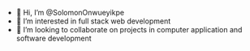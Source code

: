 - 👋 Hi, I’m @SolomonOnwueyikpe
- 👀 I’m interested in full stack web development 
- 💞️ I’m looking to collaborate on projects in computer application  and software development

<!---
SolomonOnwueyikpe/SolomonOnwueyikpe is a ✨ special ✨ repository because its `README.md` (this file) appears on your GitHub profile.
You can click the Preview link to take a look at your changes.
--->
